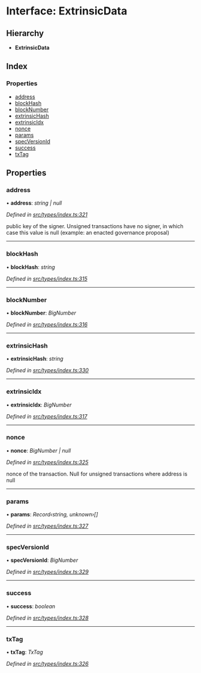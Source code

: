 # Interface: ExtrinsicData

## Hierarchy

* **ExtrinsicData**

## Index

### Properties

* [address](extrinsicdata.md#address)
* [blockHash](extrinsicdata.md#blockhash)
* [blockNumber](extrinsicdata.md#blocknumber)
* [extrinsicHash](extrinsicdata.md#extrinsichash)
* [extrinsicIdx](extrinsicdata.md#extrinsicidx)
* [nonce](extrinsicdata.md#nonce)
* [params](extrinsicdata.md#params)
* [specVersionId](extrinsicdata.md#specversionid)
* [success](extrinsicdata.md#success)
* [txTag](extrinsicdata.md#txtag)

## Properties

###  address

• **address**: *string | null*

*Defined in [src/types/index.ts:321](https://github.com/PolymathNetwork/polymesh-sdk/blob/4f2fd432/src/types/index.ts#L321)*

public key of the signer. Unsigned transactions have no signer, in which case this value is null (example: an enacted governance proposal)

___

###  blockHash

• **blockHash**: *string*

*Defined in [src/types/index.ts:315](https://github.com/PolymathNetwork/polymesh-sdk/blob/4f2fd432/src/types/index.ts#L315)*

___

###  blockNumber

• **blockNumber**: *BigNumber*

*Defined in [src/types/index.ts:316](https://github.com/PolymathNetwork/polymesh-sdk/blob/4f2fd432/src/types/index.ts#L316)*

___

###  extrinsicHash

• **extrinsicHash**: *string*

*Defined in [src/types/index.ts:330](https://github.com/PolymathNetwork/polymesh-sdk/blob/4f2fd432/src/types/index.ts#L330)*

___

###  extrinsicIdx

• **extrinsicIdx**: *BigNumber*

*Defined in [src/types/index.ts:317](https://github.com/PolymathNetwork/polymesh-sdk/blob/4f2fd432/src/types/index.ts#L317)*

___

###  nonce

• **nonce**: *BigNumber | null*

*Defined in [src/types/index.ts:325](https://github.com/PolymathNetwork/polymesh-sdk/blob/4f2fd432/src/types/index.ts#L325)*

nonce of the transaction. Null for unsigned transactions where address is null

___

###  params

• **params**: *Record‹string, unknown›[]*

*Defined in [src/types/index.ts:327](https://github.com/PolymathNetwork/polymesh-sdk/blob/4f2fd432/src/types/index.ts#L327)*

___

###  specVersionId

• **specVersionId**: *BigNumber*

*Defined in [src/types/index.ts:329](https://github.com/PolymathNetwork/polymesh-sdk/blob/4f2fd432/src/types/index.ts#L329)*

___

###  success

• **success**: *boolean*

*Defined in [src/types/index.ts:328](https://github.com/PolymathNetwork/polymesh-sdk/blob/4f2fd432/src/types/index.ts#L328)*

___

###  txTag

• **txTag**: *TxTag*

*Defined in [src/types/index.ts:326](https://github.com/PolymathNetwork/polymesh-sdk/blob/4f2fd432/src/types/index.ts#L326)*
